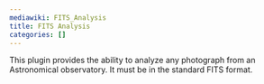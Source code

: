 ```yaml
---
mediawiki: FITS_Analysis
title: FITS Analysis
categories: []
---
```


This plugin provides the ability to analyze any photograph from an Astronomical observatory. It must be in the standard FITS format.
